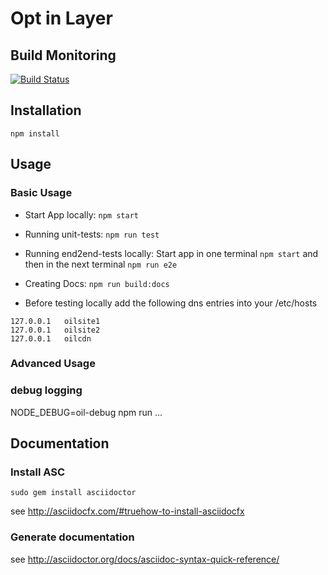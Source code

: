 # Opt in Layer

## Build Monitoring
[![Build Status](https://jenkins.ipool.asideas.de/buildStatus/icon?job=OIL-build)](https://jenkins.ipool.asideas.de/job/OIL-build/)

## Installation

```
npm install
```



## Usage

### Basic Usage

* Start App locally: `npm start`
* Running unit-tests: `npm run test`
* Running end2end-tests locally: Start app in one terminal `npm start` and then in the next terminal `npm run e2e`
* Creating Docs: `npm run build:docs`

* Before testing locally add the following dns entries into your /etc/hosts
```
127.0.0.1	oilsite1
127.0.0.1	oilsite2
127.0.0.1	oilcdn
```

### Advanced Usage

### debug logging

NODE_DEBUG=oil-debug npm run ...


## Documentation

### Install ASC
```
sudo gem install asciidoctor
```

see http://asciidocfx.com/#truehow-to-install-asciidocfx

### Generate documentation

see http://asciidoctor.org/docs/asciidoc-syntax-quick-reference/
